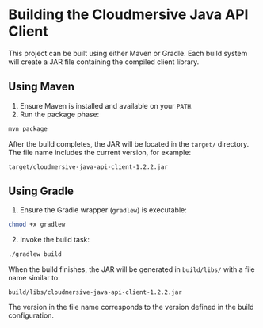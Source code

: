 # Building the Cloudmersive Java API Client

This project can be built using either Maven or Gradle. Each build system will create a JAR file containing the compiled client library.

## Using Maven

1. Ensure Maven is installed and available on your `PATH`.
2. Run the package phase:

```bash
mvn package
```

After the build completes, the JAR will be located in the `target/` directory. The file name includes the current version, for example:

```
target/cloudmersive-java-api-client-1.2.2.jar
```

## Using Gradle

1. Ensure the Gradle wrapper (`gradlew`) is executable:

```bash
chmod +x gradlew
```

2. Invoke the build task:

```bash
./gradlew build
```

When the build finishes, the JAR will be generated in `build/libs/` with a file name similar to:

```
build/libs/cloudmersive-java-api-client-1.2.2.jar
```

The version in the file name corresponds to the version defined in the build configuration.
